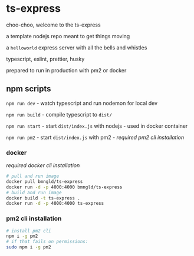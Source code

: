 # ts-express

choo-choo, welcome to the ts-express

a template nodejs repo meant to get things moving

a `helloworld` express server with all the bells and whistles

typescript, eslint, prettier, husky 

prepared to run in production with pm2 or docker

## npm scripts

`npm run dev` - watch typescript and run nodemon for local dev

`npm run build` - compile typescript to `dist/`

`npm run start` - start `dist/index.js` with nodejs - used in docker container

`npm run pm2` - start `dist/index.js` with pm2 - *required pm2 cli installation*

### docker

*required docker cli installation*

```bash
# pull and run image
docker pull bmngld/ts-express
docker run -d -p 4000:4000 bmngld/ts-express
# build and run image
docker build -t ts-express .
docker run -d -p 4000:4000 ts-express

```

### pm2 cli installation

```bash
# install pm2 cli
npm i -g pm2
# if that fails on permissions:
sudo npm i -g pm2

```